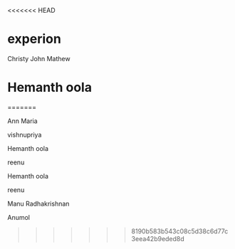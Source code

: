 
<<<<<<< HEAD
# experion
Christy John Mathew
# Hemanth oola

=======

Ann Maria



vishnupriya

Hemanth oola

reenu


Hemanth oola

reenu
 
Manu Radhakrishnan

Anumol
>>>>>>> 8190b583b543c08c5d38c6d77c3eea42b9eded8d
